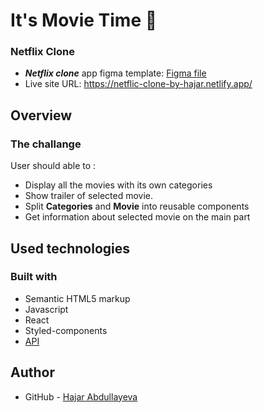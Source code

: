 # It's Movie Time 🎥

### Netflix Clone 


- ***Netflix clone*** app figma template:  [Figma file](https://www.figma.com/file/TuORiMcATm79nwG5X1lyWZ/Netflix-Clone-(Community)?node-id=0%3A1)
- Live site URL: https://netflic-clone-by-hajar.netlify.app/


## Overview 

### The challange 

User should able to :
- Display all the movies with its own categories
- Show trailer of selected movie.
- Split **Categories** and **Movie** into reusable components
- Get information about selected movie on the main part

## Used technologies 

### Built with

- Semantic HTML5 markup
- Javascript
- React
- Styled-components
- [API](https://developers.themoviedb.org/3/getting-started/introduction)

## Author

- GitHub - [Hajar Abdullayeva](https://github.com/hajarabdullayeva)
